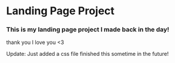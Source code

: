 # Landing Page Project

### This is my landing page project I made back in the day!

thank you I love you <3

Update: Just added a css file finished this sometime in the future!
